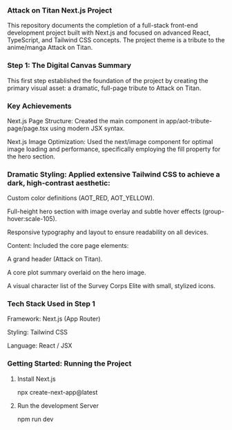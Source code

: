 ### Attack on Titan Next.js Project 

This repository documents the completion of a full-stack front-end development project built with Next.js and focused on advanced React, TypeScript, and Tailwind CSS concepts. The project theme is a tribute to the anime/manga Attack on Titan.


### Step 1: The Digital Canvas Summary
This first step established the foundation of the project by creating the primary visual asset: a dramatic, full-page tribute to Attack on Titan.

### Key Achievements
Next.js Page Structure: Created the main component in app/aot-tribute-page/page.tsx using modern JSX syntax.

Next.js Image Optimization: Used the next/image component for optimal image loading and performance, specifically employing the fill property for the hero section.

### Dramatic Styling: Applied extensive Tailwind CSS to achieve a dark, high-contrast aesthetic:

Custom color definitions (AOT_RED, AOT_YELLOW).

Full-height hero section with image overlay and subtle hover effects (group-hover:scale-105).

Responsive typography and layout to ensure readability on all devices.

Content: Included the core page elements:

A grand header (Attack on Titan).

A core plot summary overlaid on the hero image.

A visual character list of the Survey Corps Elite with small, stylized icons.


### Tech Stack Used in Step 1

Framework: Next.js (App Router)

Styling: Tailwind CSS

Language: React / JSX


### Getting Started: Running the Project

1. Install Next.js

    npx create-next-app@latest

2. Run the development Server

    npm run dev


